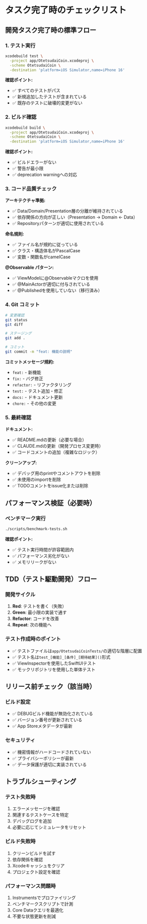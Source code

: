 # タスク完了時のチェックリスト

## 開発タスク完了時の標準フロー

### 1. テスト実行
```bash
xcodebuild test \
  -project app/OtetsudaiCoin.xcodeproj \
  -scheme OtetsudaiCoin \
  -destination 'platform=iOS Simulator,name=iPhone 16'
```

**確認ポイント:**
- ✅ すべてのテストがパス
- ✅ 新規追加したテストが含まれている
- ✅ 既存のテストに破壊的変更がない

### 2. ビルド確認
```bash
xcodebuild build \
  -project app/OtetsudaiCoin.xcodeproj \
  -scheme OtetsudaiCoin \
  -destination 'platform=iOS Simulator,name=iPhone 16'
```

**確認ポイント:**
- ✅ ビルドエラーがない
- ✅ 警告が最小限
- ✅ deprecation warningへの対応

### 3. コード品質チェック

**アーキテクチャ準拠:**
- ✅ Data/Domain/Presentation層の分離が維持されている
- ✅ 依存関係の方向が正しい（Presentation → Domain ← Data）
- ✅ Repositoryパターンが適切に使用されている

**命名規則:**
- ✅ ファイル名が規約に従っている
- ✅ クラス・構造体名がPascalCase
- ✅ 変数・関数名がcamelCase

**@Observable パターン:**
- ✅ ViewModelに@Observableマクロを使用
- ✅ @MainActorが適切に付与されている
- ✅ @Publishedを使用していない（移行済み）

### 4. Git コミット
```bash
# 変更確認
git status
git diff

# ステージング
git add .

# コミット
git commit -m "feat: 機能の説明"
```

**コミットメッセージ規約:**
- `feat:` - 新機能
- `fix:` - バグ修正
- `refactor:` - リファクタリング
- `test:` - テスト追加・修正
- `docs:` - ドキュメント更新
- `chore:` - その他の変更

### 5. 最終確認

**ドキュメント:**
- ✅ README.mdの更新（必要な場合）
- ✅ CLAUDE.mdの更新（開発プロセス変更時）
- ✅ コードコメントの追加（複雑なロジック）

**クリーンアップ:**
- ✅ デバッグ用のprintやコメントアウトを削除
- ✅ 未使用のimportを削除
- ✅ TODOコメントをissue化または削除

## パフォーマンス検証（必要時）

### ベンチマーク実行
```bash
./scripts/benchmark-tests.sh
```

**確認ポイント:**
- ✅ テスト実行時間が許容範囲内
- ✅ パフォーマンス劣化がない
- ✅ メモリリークがない

## TDD（テスト駆動開発）フロー

### 開発サイクル
1. **Red**: テストを書く（失敗）
2. **Green**: 最小限の実装で通す
3. **Refactor**: コードを改善
4. **Repeat**: 次の機能へ

### テスト作成時のポイント
- ✅ テストファイルは`app/OtetsudaiCoinTests/`の適切な階層に配置
- ✅ テスト名は`test_[機能]_[条件]_[期待結果]()`形式
- ✅ ViewInspectorを使用したSwiftUIテスト
- ✅ モックリポジトリを使用した単体テスト

## リリース前チェック（該当時）

### ビルド設定
- ✅ DEBUGビルド機能が無効化されている
- ✅ バージョン番号が更新されている
- ✅ App Storeメタデータが最新

### セキュリティ
- ✅ 機密情報がハードコードされていない
- ✅ プライバシーポリシーが最新
- ✅ データ保護が適切に実装されている

## トラブルシューティング

### テスト失敗時
1. エラーメッセージを確認
2. 関連するテストケースを特定
3. デバッグログを追加
4. 必要に応じてシミュレータをリセット

### ビルド失敗時
1. クリーンビルドを試す
2. 依存関係を確認
3. Xcodeキャッシュをクリア
4. プロジェクト設定を確認

### パフォーマンス問題時
1. Instrumentsでプロファイリング
2. ベンチマークスクリプトで計測
3. Core Dataクエリを最適化
4. 不要な状態更新を削減
